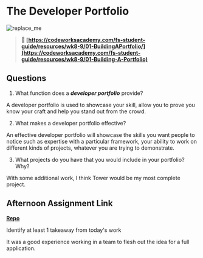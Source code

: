 # The Developer Portfolio

![replace_me](https://codeworks.blob.core.windows.net/public/assets/img/illustrations/placeholder.svg)

> **📖 [https://codeworksacademy.com/fs-student-guide/resources/wk8-9/01-BuildingAPortfolio/](https://codeworksacademy.com/fs-student-guide/resources/wk8-9/01-Building-A-Portfolio)**

## Questions

1. What function does a ***developer portfolio*** provide?

A developer portfolio is used to showcase your skill, allow you to prove you know your craft and help you stand out from the crowd.

2. What makes a developer portfolio effective?

An effective developer portfolio will showcase the skills you want people to notice such as expertise with a particular framework, your ability to work on different kinds of projects, whatever you are trying to demonstrate.

3. What projects do you have that you would include in your portfolio? Why?

With some additional work, I think Tower would be my most complete project.

## Afternoon Assignment Link

**[Repo](https://github.com/iangrell/<ASSIGNMENT_REPO>)**

Identify at least 1 takeaway from today's work

It was a good experience working in a team to flesh out the idea for a full application.
